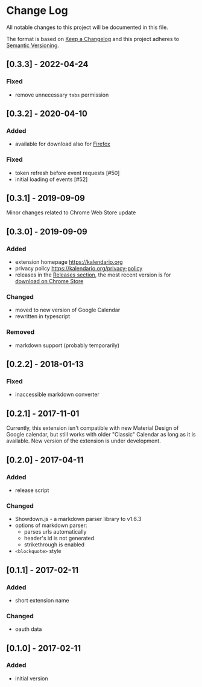 # Change Log

All notable changes to this project will be documented in this file.

The format is based on [Keep a Changelog](http://keepachangelog.com/)
and this project adheres to [Semantic Versioning](http://semver.org/).

## [0.3.3] - 2022-04-24

### Fixed

- remove unnecessary `tabs` permission

## [0.3.2] - 2020-04-10

### Added

- available for download also for [Firefox](https://addons.mozilla.org/firefox/addon/kalendario-for-google-calendar/)

### Fixed

- token refresh before event requests [#50]
- initial loading of events [#52]

## [0.3.1] - 2019-09-09

Minor changes related to Chrome Web Store update

## [0.3.0] - 2019-09-09

### Added

- extension homepage https://kalendario.org
- privacy policy https://kalendario.org/privacy-policy
- releases in the [Releases section](https://github.com/crazko/kalendario/releases), the most recent version is for [download on Chrome Store](https://chrome.google.com/webstore/detail/ccoehijdbponhcemihobmdpaeenmgchg)

### Changed

- moved to new version of Google Calendar
- rewritten in typescript

### Removed

- markdown support (probably temporarily)

## [0.2.2] - 2018-01-13

### Fixed

- inaccessible markdown converter

## [0.2.1] - 2017-11-01

Currently, this extension isn't compatible with new Material Design of Google calendar, but still works with older "Classic" Calendar as long as it is available. New version of the extension is under development.

## [0.2.0] - 2017-04-11

### Added

- release script

### Changed

- Showdown.js - a markdown parser library to v1.6.3
- options of markdown parser:
  - parses urls automatically
  - header's id is not generated
  - strikethrough is enabled
- `<blockquote>` style

## [0.1.1] - 2017-02-11

### Added

- short extension name

### Changed

- oauth data

## [0.1.0] - 2017-02-11

### Added

- initial version
